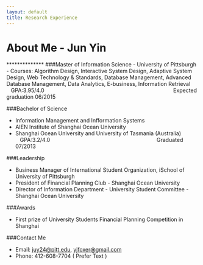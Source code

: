 ```yaml
---
layout: default
title: Research Experience
---
```


<h1>About Me - Jun Yin</h1>
**************
###Master of Information Science  
- University of Pittsburgh  
- Courses: Algorithm Design, Interactive System Design, Adaptive System Design, Web Technology & Standards, Database Management, Advanced Database Management, Data Analytics, E-business, Information Retrieval
&nbsp;&nbsp;&nbsp;GPA:3.95/4.0 &nbsp;&nbsp;&nbsp;&nbsp;&nbsp;&nbsp;&nbsp;&nbsp;&nbsp;&nbsp;&nbsp;&nbsp;&nbsp;&nbsp;&nbsp;&nbsp;&nbsp;&nbsp;&nbsp;&nbsp;&nbsp;&nbsp;&nbsp;&nbsp;&nbsp;&nbsp;&nbsp;&nbsp;&nbsp;&nbsp;&nbsp;&nbsp;&nbsp;&nbsp;&nbsp;&nbsp;&nbsp;&nbsp;&nbsp;&nbsp;&nbsp;&nbsp;&nbsp;&nbsp;&nbsp;&nbsp;&nbsp;&nbsp;&nbsp;&nbsp;&nbsp;&nbsp;&nbsp;&nbsp;&nbsp;&nbsp;&nbsp;&nbsp;&nbsp;&nbsp;&nbsp;&nbsp;&nbsp;&nbsp;&nbsp;&nbsp;&nbsp;&nbsp;&nbsp;&nbsp;&nbsp;&nbsp;&nbsp;&nbsp;&nbsp;&nbsp;&nbsp;&nbsp;&nbsp;&nbsp;&nbsp;&nbsp;&nbsp;&nbsp;&nbsp;Expected graduation 06/2015

 
###Bachelor of Science 
- Information Management and Infformation Systems  
- AIEN Institute of Shanghai Ocean University  
- Shanghai Ocean University and University of Tasmania (Australia)  
&nbsp;&nbsp;&nbsp;GPA:3.2/4.0 &nbsp;&nbsp;&nbsp;&nbsp;&nbsp;&nbsp;&nbsp;&nbsp;&nbsp;&nbsp;&nbsp;&nbsp;&nbsp;&nbsp;&nbsp;&nbsp;&nbsp;&nbsp;&nbsp;&nbsp;&nbsp;&nbsp;&nbsp;&nbsp;&nbsp;&nbsp;&nbsp;&nbsp;&nbsp;&nbsp;&nbsp;&nbsp;&nbsp;&nbsp;&nbsp;&nbsp;&nbsp;&nbsp;&nbsp;&nbsp;&nbsp;&nbsp;&nbsp;&nbsp;&nbsp;&nbsp;&nbsp;&nbsp;&nbsp;&nbsp;&nbsp;&nbsp;&nbsp;&nbsp;&nbsp;&nbsp;&nbsp;&nbsp;&nbsp;&nbsp;&nbsp;&nbsp;&nbsp;&nbsp;&nbsp;&nbsp;&nbsp;&nbsp;&nbsp;&nbsp;Graduated 07/2013
   
###Leadership  
- Business Manager of International Student Organization, iSchool of University of Pittsburgh
- President of Financial Planning Club - Shanghai Ocean University
- Director of Information Department - University Student Committee - Shanghai Ocean University
 
###Awards  
- First prize of University Students Financial Planning Competition in Shanghai
 
###Contact Me  
- Email: <juy24@pitt.edu>, <yjfoxer@gmail.com>
- Phone: 412-608-7704 ( Prefer Text )
